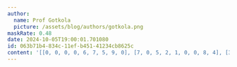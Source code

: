 ```yaml
---
author:
  name: Prof Gotkola
  picture: /assets/blog/authors/gotkola.png
maskRate: 0.48
date: 2024-10-05T19:00:01.701080
id: 063b71b4-834c-11ef-b451-41234cb8625c
content: '[[0, 0, 0, 0, 6, 7, 5, 9, 0], [7, 0, 5, 2, 1, 0, 0, 8, 4], [3, 0, 6, 0, 5, 9, 0, 0, 7], [0, 0, 0, 7, 4, 0, 3, 6, 0], [1, 0, 4, 5, 0, 6, 8, 0, 0], [6, 0, 8, 3, 0, 1, 0, 0, 0], [0, 0, 9, 0, 7, 5, 0, 0, 8], [5, 0, 3, 9, 8, 4, 0, 1, 0], [0, 0, 0, 6, 3, 2, 9, 0, 5]]'
---
```

